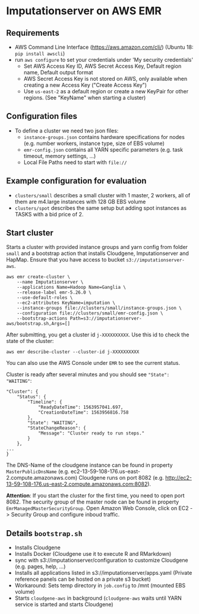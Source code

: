 # Imputationserver on AWS EMR

## Requirements
- AWS Command Line Interface (https://aws.amazon.com/cli/) (Ubuntu 18: `pip install awscli`)
- run `aws configure` to set your credentials under 'My security credentials'
  - Set AWS Access Key ID, AWS Secret Access Key, Default region name, Default output format
  - AWS Secret Access Key is not stored on AWS, only available when creating a new Access Key ("Create Access Key")
  - Use `us-east-2` as a default region or create a new KeyPair for other regions. (See "KeyName" when starting a cluster)


## Configuration files
- To define a cluster we need two json files:
  - `instance-groups.json` contains hardware specifications for nodes (e.g. number workers, instance type, size of EBS volume)
  - `emr-config.json` contains all YARN specific parameters (e.g. task timeout, memory settings, ...)
  - Local File Paths need to start with `file://`

## Example configuration for evaluation
- `clusters/small` describes a small cluster with 1 master, 2 workers, all of them are m4.large instances with 128 GB EBS volume
- `clusters/spot` describes the same setup but adding spot instances as TASKS with a bid price of 2.

## Start cluster

Starts a cluster with provided instance groups and yarn config from folder `small` and a bootstrap action that installs Cloudgene, Imputationserver and HapMap. Ensure that you have access to bucket `s3://imputationserver-aws`.

```
aws emr create-cluster \
    --name Imputationserver \
    --applications Name=Hadoop Name=Ganglia \
    --release-label emr-5.26.0 \
    --use-default-roles \
    --ec2-attributes KeyName=imputation \
    --instance-groups file://clusters/small/instance-groups.json \
    --configuration file://clusters/small/emr-config.json \
    --bootstrap-actions Path=s3://imputationserver-aws/bootstrap.sh,Args=[]
```

After submitting, you get a cluster id `j-XXXXXXXXXX`. Use this id to check the state of the cluster:

```
aws emr describe-cluster --cluster-id j-XXXXXXXXXX
```
You can also use the AWS Console under `EMR` to see the current status.

Cluster is ready after several minutes and you should see `"State": "WAITING"`:

```
"Cluster": {
    "Status": {
        "Timeline": {
            "ReadyDateTime": 1563957041.697,
            "CreationDateTime": 1563956816.758
        },
        "State": "WAITING",
        "StateChangeReason": {
            "Message": "Cluster ready to run steps."
        }
    },
...
}
```

The DNS-Name of the cloudgene instance can be found in property `MasterPublicDnsName` (e.g. ec2-13-59-108-176.us-east-2.compute.amazonaws.com) Cloudgene runs on port 8082 (e.g. http://ec2-13-59-108-176.us-east-2.compute.amazonaws.com:8082).

**Attention**: If you start the cluster for the first time, you need to open port 8082. The security group of the master node can be found in property `EmrManagedMasterSecurityGroup`. Open Amazon Web Console, click on EC2 -> Security Group and configure inboud traffic.

## Details `bootstrap.sh`

- Installs Cloudgene
- Installs Docker (Cloudgene use it to execute R and RMarkdown)
- sync with s3://imputationserver/configuration to customize Cloudgene (e.g. pages, help, ...)
- Installs all applications listed in s3://imputationserver/apps.yaml (Private reference panels can be hosted on a private s3 bucket)
- Workaround: Sets temp directory in `job.config` to /mnt (mounted EBS volume)
- Starts `cloudgene-aws` in background (`cloudgene-aws` waits until YARN service is started and starts Cloudgene)
